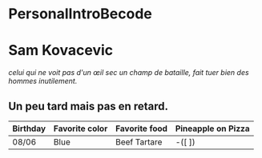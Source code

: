 # PersonalIntroBecode
# Sam Kovacevic
*celui qui ne voit pas d'un œil sec un champ de bataille, fait tuer bien des hommes inutilement.*
## Un peu tard mais pas en retard.
| Birthday | Favorite color | Favorite food | Pineapple on Pizza |
| ----------- | ----------- | ----------- | ----------- |
| 08/06 | Blue | Beef Tartare | -([ ]) |
